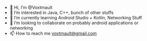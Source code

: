 - 👋 Hi, I’m @Voxtmault
- 👀 I’m interested in Java, C++, bunch of other stuffs
- 🌱 I’m currently learning Android Studio + Kotlin, Networking Stuff
- 💞️ I’m looking to collaborate on probably android applications or networking
- 📫 How to reach me voxtmault@gmail.com

<!---
Voxtmault/Voxtmault is a ✨ special ✨ repository because its `README.md` (this file) appears on your GitHub profile.
You can click the Preview link to take a look at your changes.
--->
